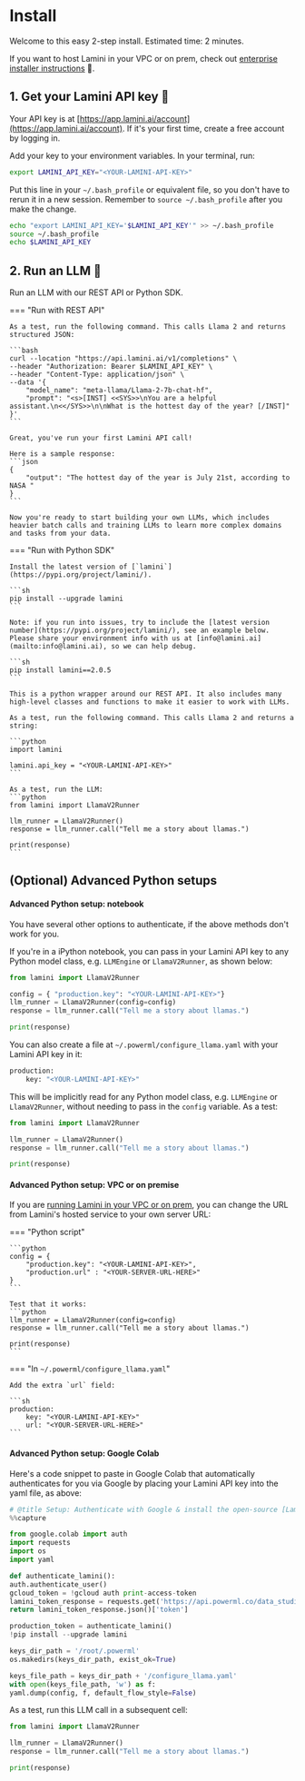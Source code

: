 # Install

Welcome to this easy 2-step install. Estimated time: 2 minutes.

If you want to host Lamini in your VPC or on prem, check out [enterprise installer instructions](/enterprise_install) 🔗.

## 1. Get your Lamini API key 🔑

Your API key is at [https://app.lamini.ai/account](https://app.lamini.ai/account). If it's your first time, create a free account by logging in.

Add your key to your environment variables. In your terminal, run:

```bash
export LAMINI_API_KEY="<YOUR-LAMINI-API-KEY>"
```

Put this line in your `~/.bash_profile` or equivalent file, so you don't have to rerun it in a new session. Remember to `source ~/.bash_profile` after you make the change.

```bash
echo "export LAMINI_API_KEY='$LAMINI_API_KEY'" >> ~/.bash_profile
source ~/.bash_profile
echo $LAMINI_API_KEY
```

## 2. Run an LLM 🦙

Run an LLM with our REST API or Python SDK.

=== "Run with REST API"

    As a test, run the following command. This calls Llama 2 and returns structured JSON:

    ```bash
    curl --location "https://api.lamini.ai/v1/completions" \
    --header "Authorization: Bearer $LAMINI_API_KEY" \
    --header "Content-Type: application/json" \
    --data '{
        "model_name": "meta-llama/Llama-2-7b-chat-hf",
        "prompt": "<s>[INST] <<SYS>>\nYou are a helpful assistant.\n<</SYS>>\n\nWhat is the hottest day of the year? [/INST]"
    }'
    ```

    Great, you've run your first Lamini API call!

    Here is a sample response:
    ```json
    {
        "output": "The hottest day of the year is July 21st, according to NASA "
    }
    ```

    Now you're ready to start building your own LLMs, which includes heavier batch calls and training LLMs to learn more complex domains and tasks from your data.

=== "Run with Python SDK"

    Install the latest version of [`lamini`](https://pypi.org/project/lamini/).

    ```sh
    pip install --upgrade lamini
    ```

    Note: if you run into issues, try to include the [latest version number](https://pypi.org/project/lamini/), see an example below. Please share your environment info with us at [info@lamini.ai](mailto:info@lamini.ai), so we can help debug.

    ```sh
    pip install lamini==2.0.5
    ```

    This is a python wrapper around our REST API. It also includes many high-level classes and functions to make it easier to work with LLMs.

    As a test, run the following command. This calls Llama 2 and returns a string:

    ```python
    import lamini

    lamini.api_key = "<YOUR-LAMINI-API-KEY>"
    ```

    As a test, run the LLM:
    ```python
    from lamini import LlamaV2Runner

    llm_runner = LlamaV2Runner()
    response = llm_runner.call("Tell me a story about llamas.")

    print(response)
    ```

## (Optional) Advanced Python setups

#### Advanced Python setup: notebook

You have several other options to authenticate, if the above methods don't work for you.

If you're in a iPython notebook, you can pass in your Lamini API key to any Python model class, e.g. `LLMEngine` or `LlamaV2Runner`, as shown below:

```python
from lamini import LlamaV2Runner

config = { "production.key": "<YOUR-LAMINI-API-KEY>"}
llm_runner = LlamaV2Runner(config=config)
response = llm_runner.call("Tell me a story about llamas.")

print(response)
```

You can also create a file at `~/.powerml/configure_llama.yaml` with your Lamini API key in it:

```sh
production:
    key: "<YOUR-LAMINI-API-KEY>"
```

This will be implicitly read for any Python model class, e.g. `LLMEngine` or `LlamaV2Runner`, without needing to pass in the `config` variable. As a test:

```python
from lamini import LlamaV2Runner

llm_runner = LlamaV2Runner()
response = llm_runner.call("Tell me a story about llamas.")

print(response)
```

#### Advanced Python setup: VPC or on premise

If you are [running Lamini in your VPC or on prem](/enterprise_install/installer.md), you can change the URL from Lamini's hosted service to your own server URL:

=== "Python script"

    ```python
    config = {
        "production.key": "<YOUR-LAMINI-API-KEY>",
        "production.url" : "<YOUR-SERVER-URL-HERE>"
    }
    ```

    Test that it works:
    ```python
    llm_runner = LlamaV2Runner(config=config)
    response = llm_runner.call("Tell me a story about llamas.")

    print(response)
    ```

=== "In `~/.powerml/configure_llama.yaml`"

    Add the extra `url` field:

    ```sh
    production:
        key: "<YOUR-LAMINI-API-KEY>"
        url: "<YOUR-SERVER-URL-HERE>"
    ```

#### Advanced Python setup: Google Colab

Here's a code snippet to paste in Google Colab that automatically authenticates for you via Google by placing your Lamini API key into the yaml file, as above:

```python
# @title Setup: Authenticate with Google & install the open-source [Lamini library](https://pypi.org/project/lamini) to use LLMs easily
%%capture

from google.colab import auth
import requests
import os
import yaml

def authenticate_lamini():
auth.authenticate_user()
gcloud_token = !gcloud auth print-access-token
lamini_token_response = requests.get('https://api.powerml.co/data_studio/auth/verify_gcloud_token?token=' + gcloud_token[0])
return lamini_token_response.json()['token']

production_token = authenticate_lamini()
!pip install --upgrade lamini

keys_dir_path = '/root/.powerml'
os.makedirs(keys_dir_path, exist_ok=True)

keys_file_path = keys_dir_path + '/configure_llama.yaml'
with open(keys_file_path, 'w') as f:
yaml.dump(config, f, default_flow_style=False)
```

As a test, run this LLM call in a subsequent cell:

```python
from lamini import LlamaV2Runner

llm_runner = LlamaV2Runner()
response = llm_runner.call("Tell me a story about llamas.")

print(response)
```
